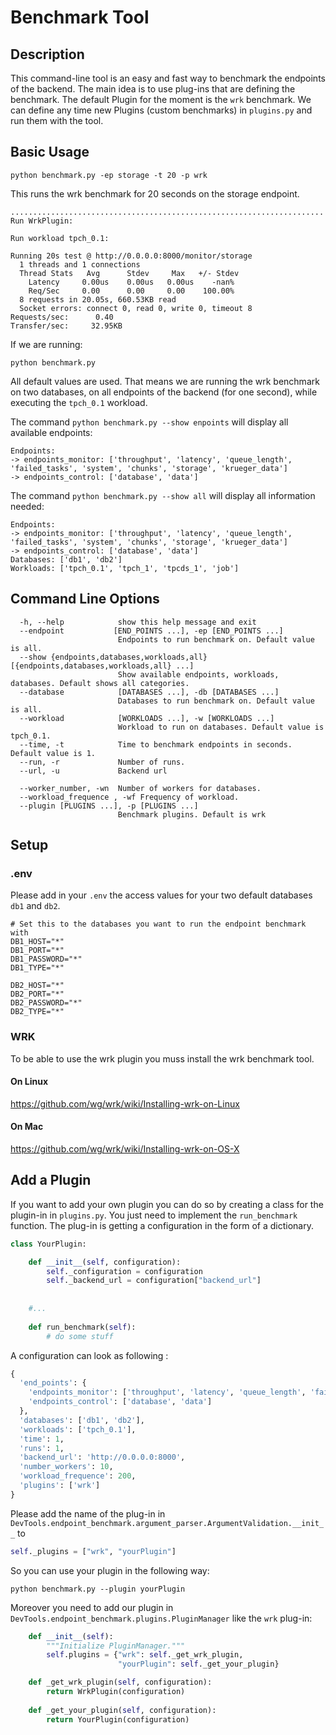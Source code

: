 
# Benchmark Tool 

## Description 

This command-line tool is an easy and fast way to benchmark the endpoints of the backend.  The main idea is to use plug-ins that are defining the benchmark.  The default Plugin for the moment is the `wrk` benchmark. We can define any time new Plugins (custom benchmarks) in `plugins.py` and run them with the tool. 

## Basic Usage

```python benchmark.py -ep storage -t 20 -p wrk```

This runs the wrk benchmark for 20 seconds on the storage endpoint.

```
......................................................................
Run WrkPlugin:

Run workload tpch_0.1:

Running 20s test @ http://0.0.0.0:8000/monitor/storage
  1 threads and 1 connections
  Thread Stats   Avg      Stdev     Max   +/- Stdev
    Latency     0.00us    0.00us   0.00us    -nan%
    Req/Sec     0.00      0.00     0.00    100.00%
  8 requests in 20.05s, 660.53KB read
  Socket errors: connect 0, read 0, write 0, timeout 8
Requests/sec:      0.40
Transfer/sec:     32.95KB
```

If we are running: 

```
python benchmark.py
```

All default values are used. That means we are running the wrk benchmark on two databases, on all endpoints of the backend (for one second), while executing the `tpch_0.1` workload. 

The command `python benchmark.py --show enpoints` will display all available endpoints: 

```
Endpoints:
-> endpoints_monitor: ['throughput', 'latency', 'queue_length', 'failed_tasks', 'system', 'chunks', 'storage', 'krueger_data']
-> endpoints_control: ['database', 'data']
```

The command `python benchmark.py --show all` will display all information needed: 

```
Endpoints:
-> endpoints_monitor: ['throughput', 'latency', 'queue_length', 'failed_tasks', 'system', 'chunks', 'storage', 'krueger_data']
-> endpoints_control: ['database', 'data']
Databases: ['db1', 'db2']
Workloads: ['tpch_0.1', 'tpch_1', 'tpcds_1', 'job']
```

## Command Line Options

```
  -h, --help            show this help message and exit
  --endpoint           [END_POINTS ...], -ep [END_POINTS ...]
                        Endpoints to run benchmark on. Default value is all.
  --show {endpoints,databases,workloads,all} [{endpoints,databases,workloads,all} ...]
                        Show available endpoints, workloads, databases. Default shows all categories.
  --database            [DATABASES ...], -db [DATABASES ...]
                        Databases to run benchmark on. Default value is all.
  --workload            [WORKLOADS ...], -w [WORKLOADS ...]
                        Workload to run on databases. Default value is tpch_0.1.
  --time, -t            Time to benchmark endpoints in seconds. Default value is 1.
  --run, -r             Number of runs.
  --url, -u             Backend url

  --worker_number, -wn  Number of workers for databases.
  --workload_frequence , -wf Frequency of workload.
  --plugin [PLUGINS ...], -p [PLUGINS ...]
                        Benchmark plugins. Default is wrk
```

## Setup

### .env
Please add in your `.env` the access values for your two default databases `db1` and `db2`.

```
# Set this to the databases you want to run the endpoint benchmark with
DB1_HOST="*" 
DB1_PORT="*" 
DB1_PASSWORD="*"
DB1_TYPE="*"

DB2_HOST="*" 
DB2_PORT="*" 
DB2_PASSWORD="*"
DB2_TYPE="*"
```

### WRK

To be able to use the wrk plugin you muss install the wrk benchmark tool.

#### On Linux 

https://github.com/wg/wrk/wiki/Installing-wrk-on-Linux

#### On Mac 

https://github.com/wg/wrk/wiki/Installing-wrk-on-OS-X

## Add a Plugin 

If you want to add your own plugin you can do so by creating a class for the plugin-in in `plugins.py`. You just need to implement the `run_benchmark` function. The plug-in is getting a configuration in the form of a dictionary.

```python
class YourPlugin:

    def __init__(self, configuration):
        self._configuration = configuration
        self._backend_url = configuration["backend_url"]
        
        
    #...
    
    def run_benchmark(self):
        # do some stuff
```

A configuration can look as following : 

```python
{
  'end_points': {
    'endpoints_monitor': ['throughput', 'latency', 'queue_length', 'failed_tasks', 'system', 'chunks', 'storage', 'krueger_data'],
    'endpoints_control': ['database', 'data']
  },
  'databases': ['db1', 'db2'],
  'workloads': ['tpch_0.1'],
  'time': 1,
  'runs': 1,
  'backend_url': 'http://0.0.0.0:8000',
  'number_workers': 10,
  'workload_frequence': 200,
  'plugins': ['wrk']
}
```
Please add the name of the plug-in in `DevTools.endpoint_benchmark.argument_parser.ArgumentValidation.__init__` to 

```python
self._plugins = ["wrk", "yourPlugin"]
```
So you can use your plugin in the following way:

```
python benchmark.py --plugin yourPlugin
```

Moreover you need to add our plugin in `DevTools.endpoint_benchmark.plugins.PluginManager` like the `wrk` plug-in:

```python
    def __init__(self):
        """Initialize PluginManager."""
        self.plugins = {"wrk": self._get_wrk_plugin,
                        "yourPlugin": self._get_your_plugin}

    def _get_wrk_plugin(self, configuration):
        return WrkPlugin(configuration)
        
    def _get_your_plugin(self, configuration):
        return YourPlugin(configuration)
```

